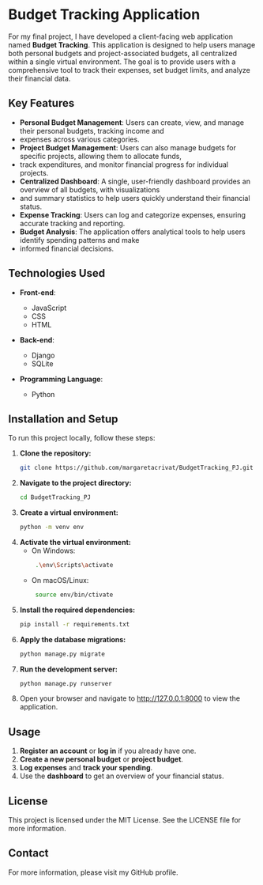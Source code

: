 # Budget Tracking Application

For my final project, I have developed a client-facing web application named **Budget Tracking**. This application is 
designed to help users manage both personal budgets and project-associated budgets, all centralized within a single 
virtual environment. The goal is to provide users with a comprehensive tool to track their expenses, set budget limits, 
and analyze their financial data.

## Key Features
- **Personal Budget Management**: Users can create, view, and manage their personal budgets, tracking income and 
- expenses across various categories.
- **Project Budget Management**: Users can also manage budgets for specific projects, allowing them to allocate funds, 
- track expenditures, and monitor financial progress for individual projects.
- **Centralized Dashboard**: A single, user-friendly dashboard provides an overview of all budgets, with visualizations 
- and summary statistics to help users quickly understand their financial status.
- **Expense Tracking**: Users can log and categorize expenses, ensuring accurate tracking and reporting.
- **Budget Analysis**: The application offers analytical tools to help users identify spending patterns and make 
- informed financial decisions.

## Technologies Used
- **Front-end**: 
  - JavaScript
  - CSS
  - HTML
  
- **Back-end**: 
  - Django
  - SQLite
  
- **Programming Language**: 
  - Python

## Installation and Setup
To run this project locally, follow these steps:

1. **Clone the repository:**
   ```bash
   git clone https://github.com/margaretacrivat/BudgetTracking_PJ.git

2. **Navigate to the project directory:**
   ```bash
   cd BudgetTracking_PJ

3. **Create a virtual environment:**
   ```bash
   python -m venv env

4. **Activate the virtual environment:**
   - On Windows:
     ```bash
      .\env\Scripts\activate
     
   - On macOS/Linux: 
     ```bash
      source env/bin/ctivate
   
5. **Install the required dependencies:**
   ```bash
   pip install -r requirements.txt

6. **Apply the database migrations:**
   ```bash
   python manage.py migrate
   
7. **Run the development server:**
   ```bash
   python manage.py runserver
   
8. Open your browser and navigate to http://127.0.0.1:8000 to view the application.

## Usage

1. **Register an account** or **log in** if you already have one.
2. **Create a new personal budget** or **project budget**.
3. **Log expenses** and **track your spending**.
4. Use the **dashboard** to get an overview of your financial status.

## License

This project is licensed under the MIT License. See the LICENSE file for more information.

## Contact

For more information, please visit my GitHub profile.
